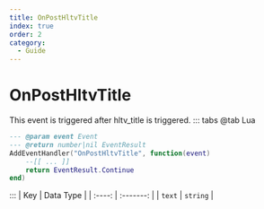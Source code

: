 ```yaml
---
title: OnPostHltvTitle
index: true
order: 2
category:
  - Guide
---
```


# OnPostHltvTitle
This event is triggered after hltv_title is triggered.
::: tabs
@tab Lua
```lua
--- @param event Event
--- @return number|nil EventResult
AddEventHandler("OnPostHltvTitle", function(event)
    --[[ ... ]]
    return EventResult.Continue
end)
```

:::
|   Key  | Data Type |
| :----: | :-------: |
| `text` |  `string` |